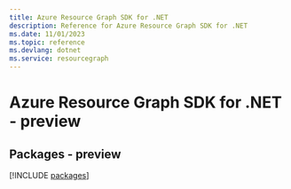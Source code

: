 ```yaml
---
title: Azure Resource Graph SDK for .NET
description: Reference for Azure Resource Graph SDK for .NET
ms.date: 11/01/2023
ms.topic: reference
ms.devlang: dotnet
ms.service: resourcegraph
---
```

# Azure Resource Graph SDK for .NET - preview
## Packages - preview
[!INCLUDE [packages](resource-graph-index.md)]
